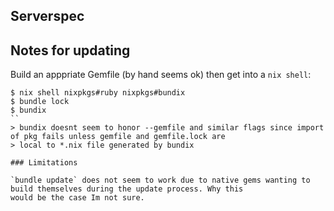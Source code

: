 ## Serverspec

## Notes for updating

Build an apppriate Gemfile (by hand seems ok) then get into a `nix shell`:

```
$ nix shell nixpkgs#ruby nixpkgs#bundix
$ bundle lock
$ bundix
``
> bundix doesnt seem to honor --gemfile and similar flags since import of pkg fails unless gemfile and gemfile.lock are
> local to *.nix file generated by bundix

### Limitations

`bundle update` does not seem to work due to native gems wanting to build themselves during the update process. Why this
would be the case Im not sure.
```
